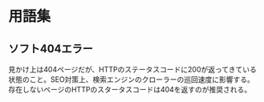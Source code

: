 # 用語集

## ソフト404エラー
見かけ上は404ページだが、HTTPのステータスコードに200が返ってきている状態のこと。SEO対策上、検索エンジンのクローラーの巡回速度に影響する。存在しないページのHTTPのスタータスコードは404を返すのが推奨される。

